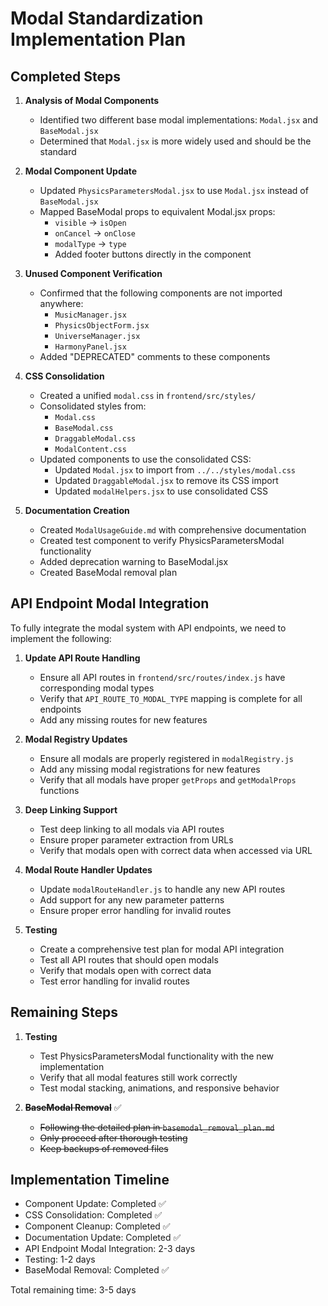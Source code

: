 # Modal Standardization Implementation Plan

## Completed Steps

1. **Analysis of Modal Components**

   - Identified two different base modal implementations: `Modal.jsx` and `BaseModal.jsx`
   - Determined that `Modal.jsx` is more widely used and should be the standard

2. **Modal Component Update**

   - Updated `PhysicsParametersModal.jsx` to use `Modal.jsx` instead of `BaseModal.jsx`
   - Mapped BaseModal props to equivalent Modal.jsx props:
     - `visible` → `isOpen`
     - `onCancel` → `onClose`
     - `modalType` → `type`
     - Added footer buttons directly in the component

3. **Unused Component Verification**

   - Confirmed that the following components are not imported anywhere:
     - `MusicManager.jsx`
     - `PhysicsObjectForm.jsx`
     - `UniverseManager.jsx`
     - `HarmonyPanel.jsx`
   - Added "DEPRECATED" comments to these components

4. **CSS Consolidation**

   - Created a unified `modal.css` in `frontend/src/styles/`
   - Consolidated styles from:
     - `Modal.css`
     - `BaseModal.css`
     - `DraggableModal.css`
     - `ModalContent.css`
   - Updated components to use the consolidated CSS:
     - Updated `Modal.jsx` to import from `../../styles/modal.css`
     - Updated `DraggableModal.jsx` to remove its CSS import
     - Updated `modalHelpers.jsx` to use consolidated CSS

5. **Documentation Creation**
   - Created `ModalUsageGuide.md` with comprehensive documentation
   - Created test component to verify PhysicsParametersModal functionality
   - Added deprecation warning to BaseModal.jsx
   - Created BaseModal removal plan

## API Endpoint Modal Integration

To fully integrate the modal system with API endpoints, we need to implement the following:

1. **Update API Route Handling**

   - Ensure all API routes in `frontend/src/routes/index.js` have corresponding modal types
   - Verify that `API_ROUTE_TO_MODAL_TYPE` mapping is complete for all endpoints
   - Add any missing routes for new features

2. **Modal Registry Updates**

   - Ensure all modals are properly registered in `modalRegistry.js`
   - Add any missing modal registrations for new features
   - Verify that all modals have proper `getProps` and `getModalProps` functions

3. **Deep Linking Support**

   - Test deep linking to all modals via API routes
   - Ensure proper parameter extraction from URLs
   - Verify that modals open with correct data when accessed via URL

4. **Modal Route Handler Updates**

   - Update `modalRouteHandler.js` to handle any new API routes
   - Add support for any new parameter patterns
   - Ensure proper error handling for invalid routes

5. **Testing**
   - Create a comprehensive test plan for modal API integration
   - Test all API routes that should open modals
   - Verify that modals open with correct data
   - Test error handling for invalid routes

## Remaining Steps

1. **Testing**

   - Test PhysicsParametersModal functionality with the new implementation
   - Verify that all modal features still work correctly
   - Test modal stacking, animations, and responsive behavior

2. **~~BaseModal Removal~~** ✅
   - ~~Following the detailed plan in `basemodal_removal_plan.md`~~
   - ~~Only proceed after thorough testing~~
   - ~~Keep backups of removed files~~

## Implementation Timeline

- Component Update: Completed ✅
- CSS Consolidation: Completed ✅
- Component Cleanup: Completed ✅
- Documentation Update: Completed ✅
- API Endpoint Modal Integration: 2-3 days
- Testing: 1-2 days
- BaseModal Removal: Completed ✅

Total remaining time: 3-5 days

